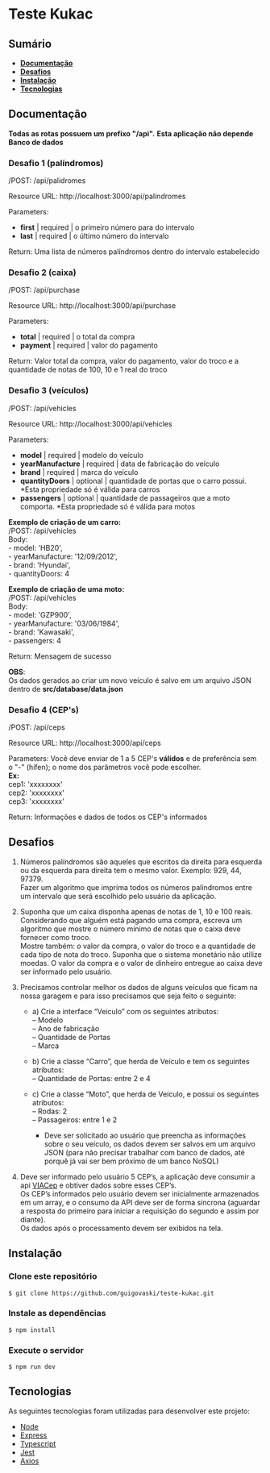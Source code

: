 # Teste Kukac

## Sumário
- **[Documentação](#documentação)**
- **[Desafios](#desafios)**
- **[Instalação](#instalação)**
- **[Tecnologias](#tecnologias)**

## Documentação
**Todas as rotas possuem um prefixo "/api".**
**Esta aplicação não depende Banco de dados** 

### **Desafio 1 (palíndromos)**
/POST: /api/palidromes

Resource URL: http://localhost:3000/api/palindromes

Parameters:
- **first** | required | o primeiro número para do intervalo
- **last** | required | o último número do intervalo

Return: Uma lista de números palíndromos dentro do intervalo estabelecido  

### **Desafio 2 (caixa)**
/POST: /api/purchase

Resource URL: http://localhost:3000/api/purchase

Parameters:
- **total** | required | o total da compra
- **payment** | required | valor do pagamento

Return: Valor total da compra, valor do pagamento, valor do troco e a quantidade de notas de 100, 10 e 1 real do troco

### **Desafio 3 (veículos)**
/POST: /api/vehicles

Resource URL: http://localhost:3000/api/vehicles

Parameters:
- **model** | required | modelo do veículo
- **yearManufacture** | required | data de fabricação do veículo
- **brand** | required | marca do veículo
- **quantityDoors** | optional | quantidade de portas que o carro possui. *Esta propriedade só é válida para carros
- **passengers** | optional | quantidade de passageiros que a moto comporta. *Esta propriedade só é válida para motos

**Exemplo de criação de um carro:**  
/POST: /api/vehicles  
Body:  
    - model: 'HB20',  
    - yearManufacture: '12/09/2012',  
    - brand: 'Hyundai',  
    - quantityDoors: 4  

**Exemplo de criação de uma moto:**  
/POST: /api/vehicles  
Body:  
    - model: 'GZP900',  
    - yearManufacture: '03/06/1984',  
    - brand: 'Kawasaki',  
    - passengers: 4

Return: Mensagem de sucesso

**OBS**:  
Os dados gerados ao criar um novo veículo é salvo em um arquivo JSON dentro de **src/database/data.json**


### **Desafio 4 (CEP's)**
/POST: /api/ceps

Resource URL: http://localhost:3000/api/ceps

Parameters: Você deve enviar de 1 a 5 CEP's **válidos** e de preferência sem o "-" (hífen); o nome dos parâmetros você pode escolher.    
**Ex:**  
cep1: 'xxxxxxxx'  
cep2: 'xxxxxxxx'  
cep3: 'xxxxxxxx'

Return: Informações e dados de todos os CEP's informados

## Desafios
1. Números palíndromos são aqueles que escritos da direita para esquerda ou da esquerda para direita tem o mesmo valor. Exemplo: 929, 44, 97379.  
Fazer um algoritmo que imprima todos os números palíndromos entre um intervalo que será escolhido pelo usuário da aplicação.

2. Suponha que um caixa disponha apenas de notas de 1, 10 e 100 reais. Considerando que alguém está pagando uma compra, escreva um algoritmo que  mostre o número mínimo de notas que o caixa deve fornecer como troco.  
Mostre também: o valor da compra, o valor do troco e a quantidade de cada tipo de nota do troco. Suponha que o sistema monetário não utilize moedas.
O valor da compra e o valor de dinheiro entregue ao caixa deve ser informado pelo usuário.

3. Precisamos controlar melhor os dados de alguns veículos que ficam na nossa garagem e para isso precisamos que seja feito o seguinte:  
    - a) Crie a interface “Veiculo” com os seguintes atributos:  
    – Modelo  
    – Ano de fabricação  
    – Quantidade de Portas  
    – Marca  

    - b) Crie a classe “Carro”, que herda de Veículo e tem os seguintes atributos:  
    – Quantidade de Portas: entre 2 e 4  

    - c) Crie a classe “Moto”, que herda de Veículo, e possui os seguintes atributos:  
    – Rodas: 2  
    – Passageiros: entre 1 e 2  

        - Deve ser solicitado ao usuário que preencha as informações sobre o seu veículo, os dados devem ser salvos em um arquivo JSON (para não precisar trabalhar com banco de dados, até porquê já vai ser bem próximo de um banco NoSQL)

4. Deve ser informado pelo usuário 5 CEP’s, a aplicação deve consumir a api [VIACep](https://viacep.com.br/) e obtiver dados sobre esses CEP’s.  
Os CEP’s informados pelo usuário devem ser inicialmente armazenados em um array, e o consumo da API deve ser de forma síncrona (aguardar a   resposta do primeiro para iniciar a requisição do segundo e assim por diante).  
Os dados após o processamento devem ser exibidos na tela.  

## Instalação
### Clone este repositório
`$ git clone https://github.com/guigovaski/teste-kukac.git`

### Instale as dependências
`$ npm install`

### Execute o servidor
`$ npm run dev`

## Tecnologias
As seguintes tecnologias foram utilizadas para desenvolver este projeto:
- [Node](https://nodejs.org/)
- [Express](https://expressjs.com/)
- [Typescript](https://www.typescriptlang.org/)
- [Jest](https://jestjs.io/pt-BR/)
- [Axios](https://axios-http.com/)
